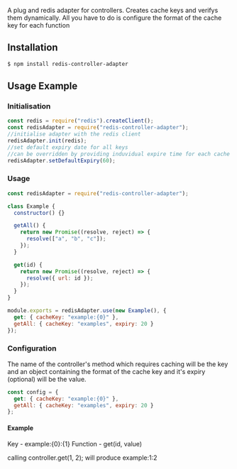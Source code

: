 A plug and redis adapter for controllers. Creates cache keys and verifys them dynamically. All you have to do is configure the format of the cache key for each function

## Installation

```bash
$ npm install redis-controller-adapter
```

## Usage Example

### Initialisation

```js
const redis = require("redis").createClient();
const redisAdapter = require("redis-controller-adapter");
//initialise adapter with the redis client
redisAdapter.init(redis);
//set default expiry date for all keys
//can be overridden by providing induvidual expire time for each cache key in config
redisAdapter.setDefaultExpiry(60);
```

### Usage

```js
const redisAdapter = require("redis-controller-adapter");

class Example {
  constructor() {}

  getAll() {
    return new Promise((resolve, reject) => {
      resolve(["a", "b", "c"]);
    });
  }

  get(id) {
    return new Promise((resolve, reject) => {
      resolve({ url: id });
    });
  }
}

module.exports = redisAdapter.use(new Example(), {
  get: { cacheKey: "example:{0}" },
  getAll: { cacheKey: "examples", expiry: 20 }
});
```

### Configuration

The name of the controller's method which requires caching will be the key and an object containing the format of the cache key and it's expiry (optional) will be the value.

```js
const config = {
  get: { cacheKey: "example:{0}" },
  getAll: { cacheKey: "examples", expiry: 20 }
};
```

#### Example

Key - example:{0}:{1}
Function - get(id, value)

calling controller.get(1, 2); will produce example:1:2
